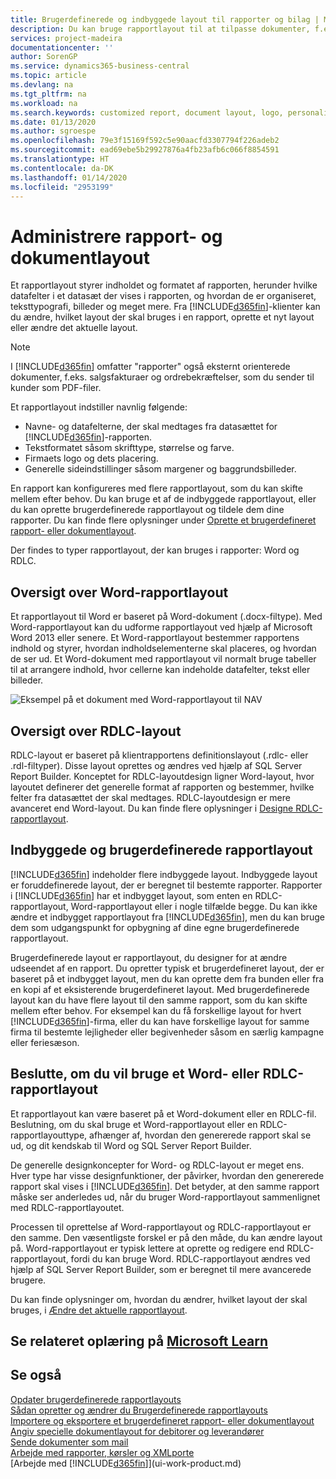 ```yaml
---
title: Brugerdefinerede og indbyggede layout til rapporter og bilag | Microsoft Docs
description: Du kan bruge rapportlayout til at tilpasse dokumenter, f.eks. for at tilpasse skrifttype, logo eller sideindstillinger for PDF-filer, som du sender til kunderne.
services: project-madeira
documentationcenter: ''
author: SorenGP
ms.service: dynamics365-business-central
ms.topic: article
ms.devlang: na
ms.tgt_pltfrm: na
ms.workload: na
ms.search.keywords: customized report, document layout, logo, personalize
ms.date: 01/13/2020
ms.author: sgroespe
ms.openlocfilehash: 79e3f15169f592c5e90aacfd3307794f226adeb2
ms.sourcegitcommit: ead69ebe5b29927876a4fb23afb6c066f8854591
ms.translationtype: HT
ms.contentlocale: da-DK
ms.lasthandoff: 01/14/2020
ms.locfileid: "2953199"
---
```

# <a name="managing-report-and-document-layouts"></a>Administrere rapport- og dokumentlayout
Et rapportlayout styrer indholdet og formatet af rapporten, herunder hvilke datafelter i et datasæt der vises i rapporten, og hvordan de er organiseret, teksttypografi, billeder og meget mere. Fra [!INCLUDE[d365fin](includes/d365fin_md.md)]-klienter kan du ændre, hvilket layout der skal bruges i en rapport, oprette et nyt layout eller ændre det aktuelle layout.

> [!NOTE]  
>   I [!INCLUDE[d365fin](includes/d365fin_md.md)] omfatter "rapporter" også eksternt orienterede dokumenter, f.eks. salgsfakturaer og ordrebekræftelser, som du sender til kunder som PDF-filer.

Et rapportlayout indstiller navnlig følgende:

* Navne- og datafelterne, der skal medtages fra datasættet for [!INCLUDE[d365fin](includes/d365fin_md.md)]-rapporten.
* Tekstformatet såsom skrifttype, størrelse og farve.
* Firmaets logo og dets placering.
* Generelle sideindstillinger såsom margener og baggrundsbilleder.

En rapport kan konfigureres med flere rapportlayout, som du kan skifte mellem efter behov. Du kan bruge et af de indbyggede rapportlayout, eller du kan oprette brugerdefinerede rapportlayout og tildele dem dine rapporter. Du kan finde flere oplysninger under [Oprette et brugerdefineret rapport- eller dokumentlayout](ui-how-create-custom-report-layout.md).

Der findes to typer rapportlayout, der kan bruges i rapporter: Word og RDLC.

## <a name="word-report-layout-overview"></a>Oversigt over Word-rapportlayout
Et rapportlayout til Word er baseret på Word-dokument (.docx-filtype). Med Word-rapportlayout kan du udforme rapportlayout ved hjælp af Microsoft Word 2013 eller senere. Et Word-rapportlayout bestemmer rapportens indhold og styrer, hvordan indholdselementerne skal placeres, og hvordan de ser ud. Et Word-dokument med rapportlayout vil normalt bruge tabeller til at arrangere indhold, hvor cellerne kan indeholde datafelter, tekst eller billeder.

 ![Eksempel på et dokument med Word-rapportlayout til NAV](media/nav_wordreportlayout_edit_in_word_example.png "NAV_WordReportLayout_Edit_In_Word_Example")  

## <a name="rdlc-layout-overview"></a>Oversigt over RDLC-layout
RDLC-layout er baseret på klientrapportens definitionslayout (.rdlc- eller .rdl-filtyper). Disse layout oprettes og ændres ved hjælp af SQL Server Report Builder. Konceptet for RDLC-layoutdesign ligner Word-layout, hvor layoutet definerer det generelle format af rapporten og bestemmer, hvilke felter fra datasættet der skal medtages. RDLC-layoutdesign er mere avanceret end Word-layout. Du kan finde flere oplysninger i [Designe RDLC-rapportlayout](/dynamics-nav/Designing-RDLC-Report-Layouts).

## <a name="built-in-and-custom-report-layouts"></a>Indbyggede og brugerdefinerede rapportlayout
[!INCLUDE[d365fin](includes/d365fin_md.md)] indeholder flere indbyggede layout. Indbyggede layout er foruddefinerede layout, der er beregnet til bestemte rapporter. Rapporter i [!INCLUDE[d365fin](includes/d365fin_md.md)] har et indbygget layout, som enten en RDLC-rapportlayout, Word-rapportlayout eller i nogle tilfælde begge. Du kan ikke ændre et indbygget rapportlayout fra [!INCLUDE[d365fin](includes/d365fin_md.md)], men du kan bruge dem som udgangspunkt for opbygning af dine egne brugerdefinerede rapportlayout.

Brugerdefinerede layout er rapportlayout, du designer for at ændre udseendet af en rapport. Du opretter typisk et brugerdefineret layout, der er baseret på et indbygget layout, men du kan oprette dem fra bunden eller fra en kopi af et eksisterende brugerdefineret layout. Med brugerdefinerede layout kan du have flere layout til den samme rapport, som du kan skifte mellem efter behov. For eksempel kan du få forskellige layout for hvert [!INCLUDE[d365fin](includes/d365fin_md.md)]-firma, eller du kan have forskellige layout for samme firma til bestemte lejligheder eller begivenheder såsom en særlig kampagne eller feriesæson.

## <a name="deciding-whether-to-use-a-word-or-rdlc-report-layout"></a>Beslutte, om du vil bruge et Word- eller RDLC-rapportlayout
Et rapportlayout kan være baseret på et Word-dokument eller en RDLC-fil. Beslutning, om du skal bruge et Word-rapportlayout eller en RDLC-rapportlayouttype, afhænger af, hvordan den genererede rapport skal se ud, og dit kendskab til Word og SQL Server Report Builder.

De generelle designkoncepter for Word- og RDLC-layout er meget ens. Hver type har visse designfunktioner, der påvirker, hvordan den genererede rapport skal vises i [!INCLUDE[d365fin](includes/d365fin_md.md)]. Det betyder, at den samme rapport måske ser anderledes ud, når du bruger Word-rapportlayout sammenlignet med RDLC-rapportlayoutet.

Processen til oprettelse af Word-rapportlayout og RDLC-rapportlayout er den samme. Den væsentligste forskel er på den måde, du kan ændre layout på. Word-rapportlayout er typisk lettere at oprette og redigere end RDLC-rapportlayout, fordi du kan bruge Word. RDLC-rapportlayout ændres ved hjælp af SQL Server Report Builder, som er beregnet til mere avancerede brugere.

Du kan finde oplysninger om, hvordan du ændrer, hvilket layout der skal bruges, i [Ændre det aktuelle rapportlayout](ui-how-change-layout-currently-used-report.md).

## <a name="see-related-training-at-microsoft-learn"></a>Se relateret oplæring på [Microsoft Learn](/learn/modules/change-documents-dynamics-365-business-central/index)

## <a name="see-also"></a>Se også
[Opdater brugerdefinerede rapportlayouts](ui-update-report-layouts.md)  
[Sådan opretter og ændrer du Brugerdefinerede rapportlayouts](ui-how-create-custom-report-layout.md)  
[Importere og eksportere et brugerdefineret rapport- eller dokumentlayout](ui-how-import-and-export-report-layout.md)  
[Angiv specielle dokumentlayout for debitorer og leverandører](ui-define-customer-vendor-document-layouts.md)  
[Sende dokumenter som mail](ui-how-send-documents-email.md)  
[Arbejde med rapporter, kørsler og XMLporte](ui-work-report.md)  
[Arbejde med [!INCLUDE[d365fin](includes/d365fin_md.md)]](ui-work-product.md)  
